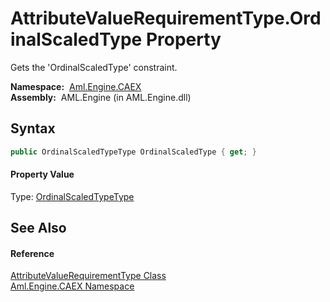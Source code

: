 AttributeValueRequirementType.OrdinalScaledType Property
========================================================
Gets the 'OrdinalScaledType' constraint.

  **Namespace:**  [Aml.Engine.CAEX][1]  
  **Assembly:**  AML.Engine (in AML.Engine.dll)

Syntax
------

```csharp
public OrdinalScaledTypeType OrdinalScaledType { get; }
```

#### Property Value
Type: [OrdinalScaledTypeType][2]

See Also
--------

#### Reference
[AttributeValueRequirementType Class][3]  
[Aml.Engine.CAEX Namespace][1]  

[1]: ../README.md
[2]: ../OrdinalScaledTypeType/README.md
[3]: README.md
[4]: https://www.automationml.org
[5]: ../../icons/logoShade.png